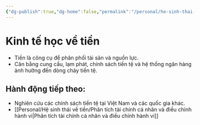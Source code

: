 ```yaml
---
{"dg-publish":true,"dg-home":false,"permalink":"/personal/he-sinh-thai-ve-tien/kinh-te-hoc-ve-tien/","dgPassFrontmatter":true,"noteIcon":"","updated":"2025-01-14T22:17:52.613+07:00"}
---
```



# Kinh tế học về tiền
- Tiền là công cụ để phân phối tài sản và nguồn lực.
- Cân bằng cung cầu, lạm phát, chính sách tiền tệ và hệ thống ngân hàng ảnh hưởng đến dòng chảy tiền tệ.

## Hành động tiếp theo:
- Nghiên cứu các chính sách tiền tệ tại Việt Nam và các quốc gia khác.
- [[Personal/Hệ sinh thái về tiền/Phân tích tài chính cá nhân và điều chỉnh hành vi\|Phân tích tài chính cá nhân và điều chỉnh hành vi]]